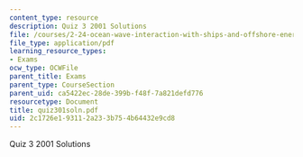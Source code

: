 ```yaml
---
content_type: resource
description: Quiz 3 2001 Solutions
file: /courses/2-24-ocean-wave-interaction-with-ships-and-offshore-energy-systems-13-022-spring-2002/2c1726e193112a233b754b64432e9cd8_quiz301soln.pdf
file_type: application/pdf
learning_resource_types:
- Exams
ocw_type: OCWFile
parent_title: Exams
parent_type: CourseSection
parent_uid: ca5422ec-28de-399b-f48f-7a821defd776
resourcetype: Document
title: quiz301soln.pdf
uid: 2c1726e1-9311-2a23-3b75-4b64432e9cd8
---
```

Quiz 3 2001 Solutions

